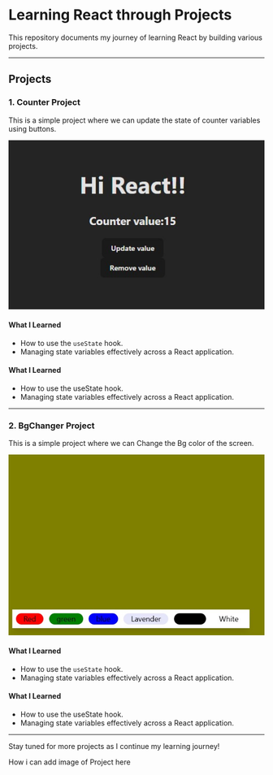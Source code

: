 # Learning React through Projects

This repository documents my journey of learning React by building various projects.

---

## Projects

### 1. Counter Project
This is a simple project where we can update the state of counter variables using buttons.

![Counter Project](assests/Counter.jpg.jpg)

#### **What I Learned**
- How to use the `useState` hook.
- Managing state variables effectively across a React application.


#### **What I Learned**
- How to use the useState hook.
- Managing state variables effectively across a React application.

---
### 2. BgChanger Project
This is a simple project where we can Change the Bg color of the screen.

![BgChanger Project](assests/Bg.jpg)

#### **What I Learned**
- How to use the `useState` hook.
- Managing state variables effectively across a React application.


#### **What I Learned**
- How to use the useState hook.
- Managing state variables effectively across a React application.

---

Stay tuned for more projects as I continue my learning journey!

How i can add image of Project here
